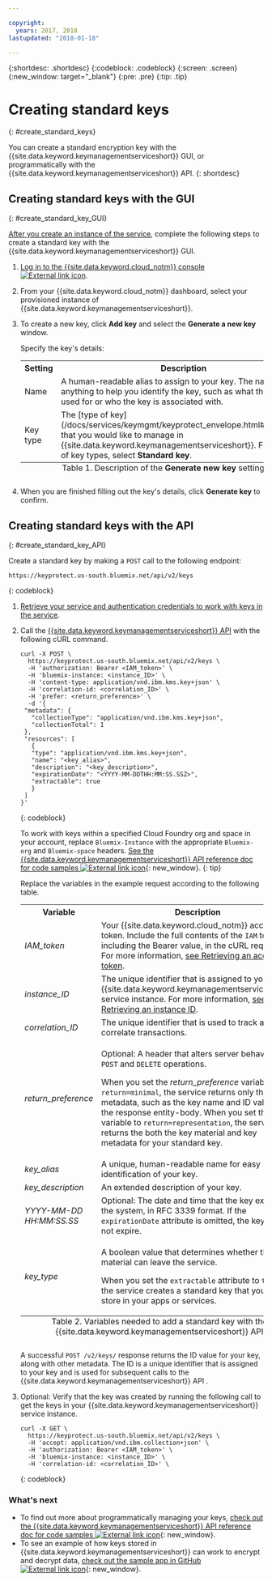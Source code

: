 ```yaml
---

copyright:
  years: 2017, 2018
lastupdated: "2018-01-18"

---
```


{:shortdesc: .shortdesc}
{:codeblock: .codeblock}
{:screen: .screen}
{:new_window: target="_blank"}
{:pre: .pre}
{:tip: .tip}

# Creating standard keys
{: #create_standard_keys}

You can create a standard encryption key with the {{site.data.keyword.keymanagementserviceshort}} GUI, or programmatically with the {{site.data.keyword.keymanagementserviceshort}} API.
{: shortdesc}

## Creating standard keys with the GUI
{: #create_standard_key_GUI}

[After you create an instance of the service](/docs/services/keymgmt/keyprotect_provision.html), complete the following steps to create a standard key with the {{site.data.keyword.keymanagementserviceshort}} GUI.

1. [Log in to the {{site.data.keyword.cloud_notm}} console ![External link icon](../../icons/launch-glyph.svg "External link icon")](https://console.bluemix.net/).
2. From your {{site.data.keyword.cloud_notm}} dashboard, select your provisioned instance of {{site.data.keyword.keymanagementserviceshort}}.
2. To create a new key, click **Add key** and select the **Generate a new key** window.

    Specify the key's details:

    <table>
      <tr>
        <th>Setting</th>
        <th>Description</th>
      </tr>
      <tr>
        <td>Name</td>
        <td>A human-readable alias to assign to your key. The name can be anything to help you identify the key, such as what the key is used for or who the key is associated with.</td>
      </tr>
      <tr></tr>
        <td>Key type</td>
        <td>The [type of key](/docs/services/keymgmt/keyprotect_envelope.html#key_types) that you would like to manage in {{site.data.keyword.keymanagementserviceshort}}. From the list of key types, select <b>Standard key</b>.</td>
      </tr>
      <caption style="caption-side:bottom;">Table 1. Description of the <b>Generate new key</b> settings</caption>
    </table>

3. When you are finished filling out the key's details, click **Generate key** to confirm. 

## Creating standard keys with the API
{: #create_standard_key_API}

Create a standard key by making a `POST` call to the following endpoint:

```
https://keyprotect.us-south.bluemix.net/api/v2/keys
```
{: codeblock}

1. [Retrieve your service and authentication credentials to work with keys in the service](/docs/services/keymgmt/keyprotect_authentication.html).

2. Call the [{{site.data.keyword.keymanagementserviceshort}} API](https://console.ng.bluemix.net/apidocs/639) with the following cURL command.

    ```cURL
    curl -X POST \
      https://keyprotect.us-south.bluemix.net/api/v2/keys \
      -H 'authorization: Bearer <IAM_token>' \
      -H 'bluemix-instance: <instance_ID>' \
      -H 'content-type: application/vnd.ibm.kms.key+json' \
      -H 'correlation-id: <correlation_ID>' \
      -H 'prefer: <return_preference>' \
      -d '{
     "metadata": {
       "collectionType": "application/vnd.ibm.kms.key+json",
       "collectionTotal": 1
     },
     "resources": [
       {
       "type": "application/vnd.ibm.kms.key+json",
       "name": "<key_alias>",
       "description": "<key_description>",
       "expirationDate": "<YYYY-MM-DDTHH:MM:SS.SSZ>",
       "extractable": true
       }
     ]
    }'
    ```
    {: codeblock}

    To work with keys within a specified Cloud Foundry org and space in your account, replace `Bluemix-Instance` with the appropriate `Bluemix-org` and `Bluemix-space` headers. [See the {{site.data.keyword.keymanagementserviceshort}} API reference doc for code samples ![External link icon](../../icons/launch-glyph.svg "External link icon")](https://console.ng.bluemix.net/apidocs/639){: new_window}.
    {: tip}

    Replace the variables in the example request according to the following table.
    <table>
      <tr>
        <th>Variable</th>
        <th>Description</th>
      </tr>
      <tr>
        <td><em>IAM_token</em></td>
        <td>Your {{site.data.keyword.cloud_notm}} access token. Include the full contents of the <code>IAM</code> token, including the Bearer value, in the cURL request. For more information, <a href="/docs/services/keymgmt/keyprotect_authentication.html#retrieve_token">see Retrieving an access token</a>.</td>
      </tr>
      <tr>
        <td><em>instance_ID</em></td>
        <td>The unique identifier that is assigned to your {{site.data.keyword.keymanagementserviceshort}} service instance. For more information, <a href="/docs/services/keymgmt/keyprotect_authentication.html#retrieve_instance_ID">see Retrieving an instance ID</a>.</td>
      </tr>
      <tr>
        <td><em>correlation_ID</em></td>
        <td>The unique identifier that is used to track and correlate transactions.</td>
      </tr>
      <tr>
        <td><em>return_preference</em></td>
        <td><p>Optional: A header that alters server behavior for <code>POST</code> and <code>DELETE</code> operations.</p><p>When you set the <em>return_preference</em> variable to <code>return=minimal</code>, the service returns only the key metadata, such as the key name and ID value, in the response entity-body. When you set the variable to <code>return=representation</code>, the service returns the both the key material and key metadata for your standard key.</p></td>
      </tr>
      <tr>
        <td><em>key_alias</em></td>
        <td>A unique, human-readable name for easy identification of your key.</td>
      </tr>
      <tr>
        <td><em>key_description</em></td>
        <td>An extended description of your key.</td>
      </tr>
      <tr>
        <td><em>YYYY-MM-DD</em><br><em>HH:MM:SS.SS</em></td>
        <td>Optional: The date and time that the key expires in the system, in RFC 3339 format. If the <code>expirationDate</code> attribute is omitted, the key does not expire. </td>
      </tr>
      <tr>
        <td><em>key_type</em></td>
        <td>
          <p>A boolean value that determines whether the key material can leave the service.</p>
          <p>When you set the <code>extractable</code> attribute to <code>true</code>, the service creates a standard key that you can store in your apps or services.</p>
        </td>
      </tr>
        <caption style="caption-side:bottom;">Table 2. Variables needed to add a standard key with the {{site.data.keyword.keymanagementserviceshort}} API</caption>
    </table>

    A successful `POST /v2/keys/` response returns the ID value for your key, along with other metadata. The ID is a unique identifier that is assigned to your key and is used for subsequent calls to the {{site.data.keyword.keymanagementserviceshort}} API .

3. Optional: Verify that the key was created by running the following call to get the keys in your {{site.data.keyword.keymanagementserviceshort}} service instance.

    ```cURL
    curl -X GET \
      https://keyprotect.us-south.bluemix.net/api/v2/keys \
      -H 'accept: application/vnd.ibm.collection+json' \
      -H 'authorization: Bearer <IAM_token>' \
      -H 'bluemix-instance: <instance_ID>' \
      -H 'correlation-id: <correlation_ID>' \
    ```
    {: codeblock}


### What's next

- To find out more about programmatically managing your keys, [check out the {{site.data.keyword.keymanagementserviceshort}} API reference doc for code samples ![External link icon](../../icons/launch-glyph.svg "External link icon")](https://console.ng.bluemix.net/apidocs/639){: new_window}.
- To see an example of how keys stored in {{site.data.keyword.keymanagementserviceshort}} can work to encrypt and decrypt data, [check out the sample app in GitHub ![External link icon](../../icons/launch-glyph.svg "External link icon")](https://github.com/IBM-Bluemix/key-protect-helloworld-python){: new_window}.
